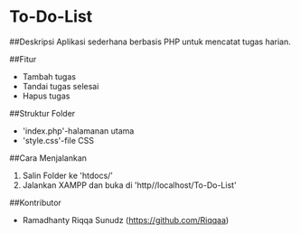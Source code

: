 # To-Do-List

##Deskripsi
Aplikasi sederhana berbasis PHP untuk mencatat tugas harian.

##Fitur
- Tambah tugas
- Tandai tugas selesai
- Hapus tugas

##Struktur Folder
- 'index.php'-halamanan utama
- 'style.css'-file CSS

##Cara Menjalankan
1. Salin Folder ke 'htdocs/'
2. Jalankan XAMPP dan buka di 'http//localhost/To-Do-List'

##Kontributor
- Ramadhanty Riqqa Sunudz (https://github.com/Riqqaa)
